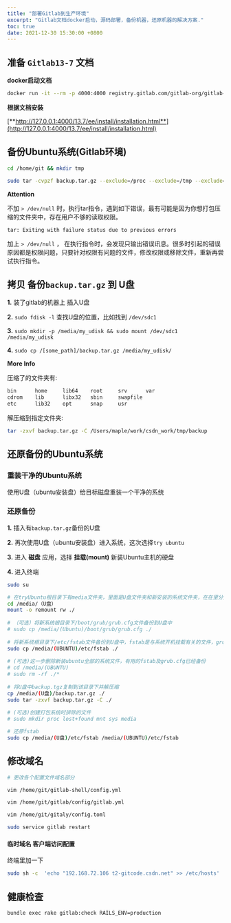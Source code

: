 ```yaml
---
title: "部署Gitlab到生产环境"
excerpt: "Gitlab文档docker启动，源码部署，备份机器，还原机器的解决方案."
toc: true
date: 2021-12-30 15:30:00 +0800
---
```


<!-- # 部署Gitlab到生产环境 -->

## 准备 `Gitlab13-7` 文档

**docker启动文档**

```sh
docker run -it --rm -p 4000:4000 registry.gitlab.com/gitlab-org/gitlab-docs:13.7
```


**根据文档安装** 

[**http://127.0.0.1:4000/13.7/ee/install/installation.html**](http://127.0.0.1:4000/13.7/ee/install/installation.html)

## 备份Ubuntu系统(Gitlab环境)

```sh
cd /home/git && mkdir tmp

sudo tar -cvpzf backup.tar.gz --exclude=/proc --exclude=/tmp --exclude=/boot  --exclude=/lost+found --exclude=/media --exclude=/mnt --exclude=/run --exclude=/sys --exclude=/dev --exclude=home/git/tmp / > /dev/null
```

**Attention** 

不加 `> /dev/null` 时，执行tar指令，遇到如下错误，最有可能是因为你想打包压缩的文件夹中，存在用户不够的读取权限。

`tar: Exiting with failure status due to previous errors`

加上 `> /dev/null` ， 在执行指令时，会发现只输出错误讯息。很多时引起的错误原因都是权限问题，只要针对权限有问题的文件，修改权限或移除文件，重新再尝试执行指令。

## 拷贝 备份`backup.tar.gz` 到 U盘

**1.** 装了gitlab的机器上 插入U盘

**2.** `sudo fdisk -l` 查找U盘的位置，比如找到 `/dev/sdc1`

**3.** `sudo mkdir -p /media/my_udisk && sudo mount /dev/sdc1 /media/my_udisk`

**4.** `sudo cp /[some_path]/backup.tar.gz /media/my_udisk/`

**More Info**

压缩了的文件夹有:

```txt
bin      home     lib64    root     srv      var
cdrom    lib      libx32   sbin     swapfile
etc      lib32    opt      snap     usr
```

解压缩到指定文件夹:

```sh
tar -zxvf backup.tar.gz -C /Users/maple/work/csdn_work/tmp/backup
```

## 还原备份的Ubuntu系统

### 重装干净的Ubuntu系统

使用U盘（ubuntu安装盘）给目标磁盘重装一个干净的系统

### 还原备份

**1.** 插入有`backup.tar.gz`备份的U盘

**2.** 再次使用U盘（ubuntu安装盘）进入系统，这次选择`try ubuntu`

**3.** 进入 **磁盘** 应用，选择 **挂载(mount)** 新装Ubuntu主机的硬盘

**4.** 进入终端

```sh
sudo su

# 在tryUbuntu根目录下有media文件夹，里面是U盘文件夹和新安装的系统文件夹，在在里分别用（U盘）和（UBUNTU）表示
cd /media/（U盘）
mount -o remount rw ./
 ​
# （可选）将新系统根目录下/boot/grub/grub.cfg文件备份到U盘中
# sudo cp /media/(Ubuntu)/boot/grub/grub.cfg ./    
 ​
# 将新系统根目录下/etc/fstab文件备份到U盘中，fstab是与系统开机挂载有关的文件，grub.cfg是与开机引导有关的文件，所以这一步至关重要
sudo cp /media/(UBUNTU)/etc/fstab ./
 ​
# (可选)这一步删除新装ubuntu全部的系统文件，有用的fstab及grub.cfg已经备份
# cd /media/(UBUNTU)
# sudo rm -rf ./*
 ​
# 将U盘中backup.tgz复制到该目录下并解压缩
cp /media/(U盘)/backup.tar.gz ./
sudo tar -zxvf backup.tar.gz -C ./
 ​
# (可选)创建打包系统时排除的文件
# sudo mkdir proc lost+found mnt sys media

# 还原fstab
sudo cp /media/(U盘)/etc/fstab /media/(UBUNTU)/etc/fstab
```

## 修改域名

```sh
# 更改各个配置文件域名部分

vim /home/git/gitlab-shell/config.yml

vim /home/git/gitlab/config/gitlab.yml

vim /home/git/gitaly/config.toml

sudo service gitlab restart
```

#### 临时域名 客户端访问配置
终端里加一下
```sh
sudo sh -c  'echo "192.168.72.106 t2-gitcode.csdn.net" >> /etc/hosts'
```

## 健康检查

```sh
bundle exec rake gitlab:check RAILS_ENV=production
```
